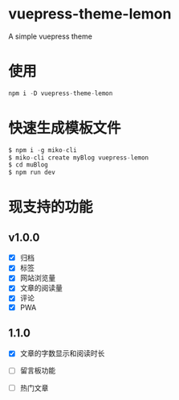 # vuepress-theme-lemon
A simple vuepress theme

# 使用
```js
npm i -D vuepress-theme-lemon
```
# 快速生成模板文件
```js
$ npm i -g miko-cli
$ miko-cli create myBlog vuepress-lemon
$ cd muBlog
$ npm run dev
```

# 现支持的功能

## v1.0.0
- [X] 归档
- [X] 标签
- [X] 网站浏览量
- [X] 文章的阅读量
- [X] 评论
- [X] PWA

## 1.1.0
- [X] 文章的字数显示和阅读时长
- [ ] 留言板功能
- [ ] 热门文章



